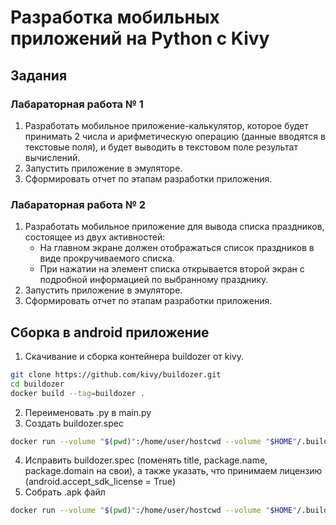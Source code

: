 # Разработка мобильных приложений на Python с Kivy

## Задания

### Лабараторная работа № 1
1. Разработать мобильное приложение-калькулятор, которое будет принимать 2 числа и арифметическую операцию (данные вводятся в текстовые поля), и будет выводить в текстовом поле результат вычислений.
2. Запустить приложение в эмуляторе.
3. Сформировать отчет по этапам разработки приложения.

### Лабараторная работа № 2
1. Разработать мобильное приложение для вывода списка праздников, состоящее из двух активностей:
    - На главном экране должен отображаться список праздников в виде прокручиваемого списка.
    - При нажатии на элемент списка открывается второй экран с подробной информацией по выбранному празднику.
2. Запустить приложение в эмуляторе.
3. Сформировать отчет по этапам разработки приложения.

## Сборка в android приложение
1. Скачивание и сборка контейнера buildozer от kivy.
```bash
git clone https://github.com/kivy/buildozer.git 
cd buildozer
docker build --tag=buildozer .
```
2. Переименовать .py в main.py
3. Создать buildozer.spec
```bash
docker run --volume "$(pwd)":/home/user/hostcwd --volume "$HOME"/.buildozer:/home/user/.buildozer  buildozer init
```
4. Исправить buildozer.spec (поменять title, package.name, package.domain на свои), а также указать, что принимаем лицензию (android.accept_sdk_license = True)
5. Собрать .apk файл
```bash
docker run --volume "$(pwd)":/home/user/hostcwd --volume "$HOME"/.buildozer:/home/user/.buildozer  buildozer android debug
```
